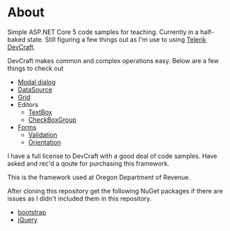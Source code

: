 # About

Simple ASP.NET Core 5 code samples for teaching. Currently in a half-baked state. Still figuring a few things out as I'm use to using [Telerik DevCraft](https://www.telerik.com/devcraft).

DevCraft makes common and complex operations easy. Below are a few things to check out

- [Modal dialog](https://demos.telerik.com/aspnet-mvc/dialog)
- [DataSource](https://docs.telerik.com/aspnet-mvc/html-helpers/datasource/overview)
- [Grid](https://demos.telerik.com/aspnet-mvc/grid)
- Editors
  - [TextBox](https://docs.telerik.com/aspnet-mvc/html-helpers/editors/textbox/overview?_ga=2.40510818.1507964975.1632393318-314093328.1602601286)
  - [CheckBoxGroup](https://docs.telerik.com/aspnet-mvc/html-helpers/editors/checkboxgroup/overview)
- [Forms](https://demos.telerik.com/aspnet-mvc/form)
  - [Validation](https://demos.telerik.com/aspnet-mvc/form/validation)
  - [Orientation](https://demos.telerik.com/aspnet-mvc/form/orientation#)

I have a full license to DevCraft with a good deal of code samples. Have asked and rec'd a qoute for purchasing this framework.

This is the framework used at Oregon Department of Revenue.
 

After cloning this repository get the following NuGet packages if there are issues as I didn't included them in this repository.

- [bootstrap](https://www.nuget.org/packages/bootstrap/)
- [jQuery](https://www.nuget.org/packages/jQuery/)

